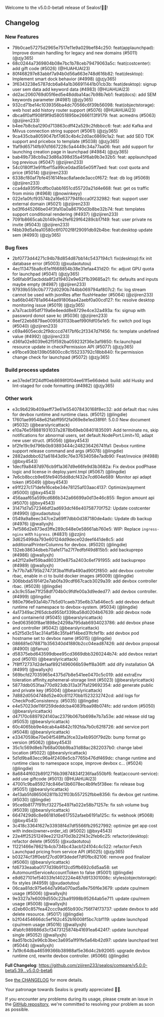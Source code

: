 Welcome to the v5.0.0-beta6 release of Sealos!🎉🎉!



## Changelog
### New Features
* 79b0cae57275d2965e7517e11e9a029bef84c250: feat(applaunchpad): Improve domain handling for legacy and new domains (#5011) (@zjy365)
* 68c0244a7369804b08e7bc1b78ceb79479063a5c: feat(costcenter): add gift code (#5026) (@HUAHUAI23)
* 80f468297e83abbf7a94b0d56a663e748d616b82: feat(desktop): Implement smart dock behavior (#4998) (@zjy365)
* 3f6343238e5787dcb6a84a1b366911441b01cb3b: feat(desktop): signup user sem data add keyword data (#4983) (@HUAHUAI23)
* dd2ac2060769d05f6ed5e48ddba14ac7b98b7eb1: feat(docs): add SEM keywords parameter (#4981) (@zjy365)
* 932cd71be14c1039356ba4dc70566c6f39b56098: feat(objectstorage): web host add history router support (#5076) (@HUAHUAI23)
* dbca6f0aff908f9f9d58051895be2666113f9179: feat: acmedns (#5063) (@zijiren233)
* b4ee7b8cba1290d713863cdff42a529c2fdbbcc6: feat: add Kafka and Milvus connection string support (#5061) (@zjy365)
* 9ca435cba8059047bf7d63c4b4c2d0ac6869c1a2: feat: add SEO TDK support and pricebox to template (#5038) (@zjy365)
* 1faf9d65714fb97d1667228c5a4449c34a77aa06: feat: add support for launching creation page in launchpad (#4984) (@zjy365)
* bab49b738cb9a23d86a398d35a45f6ab9b3e32b5: feat: applaunchpad log previous (#5047) (@zijiren233)
* 54c0180ff3e91fbef15a99ce0dad5b5e05ff7aed: feat: cost quota and price (#5014) (@zijiren233)
* 6338cf80af7bfe451614feac8afaede3acc0f672: feat: db log (#5069) (@zijiren233)
* cca4da935f9cdfbc0abb1651cd55720a21d4e668: feat: get os traffic from minio (#4968) (@nowinkeyy)
* 022e1a0fcf93574b2a16e637794f8cca0f232982: feat: support user external domain (#5021) (@zijiren233)
* bd3f6d45266be04f3fa10a0a86790d3b8be32b74: feat: templates support conditional rendering (#4937) (@zijiren233)
* 7091b8665cab2b149c9e2fef629f64289cb17f49: feat: user private ns invite (#5043) (@zijiren233)
* f4bb39d5a1ea10580c6f0702f8f29091db92b4be: feat:desktop update sem (#4993) (@zjy365)
### Bug fixes
* 2bf0773d44271c94b78d854d87bb14c5437194c1: fix(desktop):fix init database error (#5003) (@xudaotutou)
* 4ec113475ba8c61e1f668854b38e31efaa431d20: fix: adjust GPU quota for launchpad (#5041) (@zjy365)
* 5d6fab9f3acbdda8f2d19402e9e62f1b39685a21: fix: defaults and inputs maybe empty (#4987) (@zijiren233)
* 97939b559c0b7772d0290b744bb069794af807c2: fix: log stream cannot be used with jsonRes after flushHeader (#5064) (@zijiren233)
* ba66b046781a9644ad91806aa42aebf0a00cd127: fix: resolve desktop monitoring issue (#5019) (@zjy365)
* a7a7cacb95df719a6e4eedd8e8729e4ce32a493a: fix: signup with password donot save kc (#5036) (@zijiren233)
* 8eef22eb8879ae0095831133baef990fdf05e1e5: fix: switch pod logs (#5040) (@zijiren233)
* c69a4605ecdc2f9dcccd7417bf6c2f3347d7f456: fix: template undefined value (#4992) (@zijiren233)
* d36fa02e8039e62f5f592ba059232f36e3af9850: fix:launchpad resource update in checkPermission API (#5077) (@zjy365)
* e91bce93bb139b05800cc8c155233792c18bb840: fix:permission change check for launchpad (#5072) (@zjy365)
### Build process updates
* ae37edef3f24dff0eb8698f0f04ee61f5e66debd: build: add Husky and lint-staged for code formatting (#4982) (@zjy365)
### Other work
* e3c9b629b409aeff73e61e554078430168f8ec32:  add default rbac rules for devbox runtime and runtime class. (#5012) (@lingdie)
* 17601ae99548e62fabff95f2fa069e8e1ed38f6f: 5.0.0 New document (#5032) (@bearslyricattack)
* e10a76e5f8881931037a2878b69eb08401835091: Add terminate ns, skip notifications for abnormal users, set default.NodePort.Limit=10, adapt new user struct. (#5056) (@bxy4543)
* bf2fe19c9d796b0b93893444c248236426741fa1: Devbox runtime support release command and args (#5078) (@lingdie)
* 2882addbbc621a61843d9c76e37634058e7adb90: Feat/invoice (#4988) (@bxy4543)
* 1decf9a8487d976cb9f1a367d9e66fe9d3b3682a: Fix devbox podPhase logic and license in deploy.yaml.tmpl (#5067) (@lingdie)
* 7e6cb8bccb9e65fe9405dd8dcf432e7cd604e689: Monitor api adapt token (#5049) (@bxy4543)
* e91f227c171defe16cebe34e78125af03aac4137: Optimize/payment (#5000) (@bxy4543)
* 456aaaf65a599cd686b342a66699a0d13e46c855: Region amount api (#5070) (@bxy4543)
* 31471d7a572346df2ad693dcf46e40758770f752: Update costcenter (#4990) (@xudaotutou)
* 0549a9a8eec347ce2a69ff7dbb0d387180de4adc: Update db backup (#4976) (@wallyxjh)
* 7ef586d2e873ed3ffe289c648e0e58661ab760e5: WIP: Replace `ingress-nginx` with `higress`. (#4831) (@zzjin)
* 3d625499da793e60124dd9dece02deef441de8c5: add additionalPrinterColumns for devbox. (#5020) (@lingdie)
* 132eb38634dbeb70afe171a27f7edfbf49d815b5: add backuprepo (#4986) (@wallyxjh)
* a42f12a9ef59bad8033f0e875a2403c6ef791955: add backuprepo (#4989) (@wallyxjh)
* 7e77b7a8795b27473f3ba1ffdfa490ad90f2f850: add devbox controller rbac, enable in ci to build docker images (#5009) (@lingdie)
* 306bbda51914f2e7ab0fa39cdf667cacb3029a39: add devbox controller rbac. (#5028) (@lingdie)
* a3c9c55ae71f258df704b0c9fdfe00a3d9eded77: add devbox controller. (#4999) (@lingdie)
* 980e796e93a14b77b5d01caeb735e6b37a646ec5: add devbox default runtime ref namespace to devbox-system. (#5034) (@lingdie)
* 4a17349ac2f65dcbd955bf339ba58d0204b67639: add devbox node and containerId (#5045) (@bearslyricattack)
* 0ed063560f8ae1898e24298a795dab6934023786: add devbox phase and controller (#5042) (@bearslyricattack)
* e52f5d3c51ac314af58c35fa4f14bed31fcfef1b: add devbox pod hostname set to devbox name (#5015) (@lingdie)
* 086681e078871b356340d41880b2cc04ead87426: add devbox proposal (#4900) (@fanux)
* d58375ebd643599dbee95cd3669dbb3260244b74: add devbox restart pod (#5010) (@bearslyricattack)
* 7f8ff72737d2defaaf8921496066b59eff8a36ff: add dify installation QA (#4991) (@wallyxjh)
* 569bcfd27035965e4375d7b8e541ee0470c5c019: add extraEnv toleration affinity,ephemeral-storage limit (#5023) (@bearslyricattack)
* 5877ddb053faa770d923db313a3f7fa129692354: add generate public and private key (#5004) (@bearslyricattack)
* 7d882d0504748d52e40c811270bb1523232742cd: add logs for CheckPodConsistency. (#5035) (@lingdie)
* e4e57023de116f259deddcba4083fbaa98b074fc: add random (#5050) (@bearslyricattack)
* d47170c6897924140ac2379b067bb698e7b7a53e: add release old tag (#5053) (@bearslyricattack)
* 60c4065bb9e4dcab4a4842c192fda7b0c62f8726: add service port (#5048) (@bearslyricattack)
* e3347059be70e04f548ffa3fce32a4b950f79d2b: bump format go version (#5062) (@bxy4543)
* 35c1c569d8eb7b68a00bb9ba31d88ac2822037b0: change label location (#5022) (@bearslyricattack)
* 5d1d9ba83ecc96a4f2408e5cb7765b476df469dc: change runtime and runtime class to namespace scope, improve devbox c… (#5024) (@lingdie)
* 8a6844f602b8912716b39874834f236faa550bf6: feat(account-service): add use giftcode (#5013) (@HUAHUAI23)
* 47001c9ba85927dc846e13b6078ec4b9fe5f38ee: fix  release bug (#5051) (@bearslyricattack)
* 4e13ab5fd865062811b321f03b557252fbbe8356: fix devbox get runtime. (#5030) (@lingdie)
* 95ce6b8177f91fcf32275e497fa022e58b71257e: fix ssh volume bug (#5039) (@bearslyricattack)
* 6647429d6c8e66181d6e617552afaeb6191a125c: fix webhook (#5068) (@bxy4543)
* 3c418c33641627e33938f4d7df5566fb29527992: optimize get app cost with index(owner+order_id) (#5002) (@bxy4543)
* 22e4ff25251249ee2212d70d3b22f43c2feb6c25: refactor(desktop): refactor delete (#5055) (@xudaotutou)
* 11221466e78621b4cb734bc43acb124104c4c522: refactor:Fetch Launchpad pricing from service API (#5025) (@zjy365)
* b03274cf3ff0ebf27cd09f3dedef7df0fbc82106: remove pod finalizer (#5060) (@bearslyricattack)
* fd6733eaaba0177d39b9112cd5ffb692c6d5aa58: set AutomountServiceAccountToken to false (#5001) (@lingdie)
* e8d627101ef54033fe1402224e487d913301008c: styles(objectstorage): fix styles (#4959) (@xudaotutou)
* 06caa81dc975e64d7a96a070ad5a8e756f6e3679: update cpu/mem usage (#5006) (@wallyxjh)
* 9e3327a7e6009d550c22ba91998b95264ab5e711: update cpu/mem usage (#5008) (@wallyxjh)
* d2eb60c857fea42ccc9ad65b930c756f74f73737: update devbox to add delete resource. (#5017) (@lingdie)
* b2f04454666dc5ef162c452b16008f5bc7cbf119: update launchpad cpu/mem usage (#5016) (@wallyxjh)
* 4fabfc989886d3cf3473125874b41691ea6424f7: update launchpad single (#5052) (@wallyxjh)
* 8ad51bcb2e96cb3bec3a695a1f91fe5a64b42d97: update launchpad test (#5044) (@wallyxjh)
* 7a19c64dba46599366b38988af5e36d4c2b92065: upgrade devbox runtime crd, rewrite devbox controller. (#5066) (@lingdie)

**Full Changelog**: https://github.com/zijiren233/sealos/compare/v5.0.0-beta5.39...v5.0.0-beta6

See [the CHANGELOG](https://github.com/zijiren233/sealos/blob/main/CHANGELOG/CHANGELOG.md) for more details.

Your patronage towards Sealos is greatly appreciated 🎉🎉.

If you encounter any problems during its usage, please create an issue in the [GitHub repository](https://github.com/zijiren233/sealos), we're committed to resolving your problem as soon as possible.
